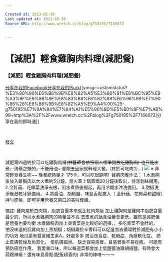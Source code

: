 ```yaml
---

Created at: 2013-05-30
Last updated at: 2013-05-30
Source URL: http://www.wretch.cc/blog/g750195/7166073


---
```


# 【減肥】輕食雞胸肉料理(減肥餐)


### 【減肥】輕食雞胸肉料理(減肥餐)

[分享在我的Facebook](http://tw.rd.yahoo.com/referurl/wretch/shareout/blog/facebook/SIG=1a1jj6gf1/*http%3A//www.facebook.com/sharer.php?u=http%3A%2F%2Fwww.wretch.cc%2Frd%2Fblog%2Ffacebook%2Fwww.wretch.cc%2Fblog%2Fg750195%2F7166073&amp;t=%E3%80%90%E6%B8%9B%E8%82%A5%E3%80%91%E8%BC%95%E9%A3%9F%E9%9B%9E%E8%83%B8%E8%82%89%E6%96%99%E7%90%86%28%E6%B8%9B%E8%82%A5%E9%A4%90%29-g750195%E7%9A%84%E7%84%A1%E5%90%8D%E5%B0%8F%E7%AB%99)[分享在我的Plurk](http://tw.rd.yahoo.com/referurl/wretch/shareout/blog/plurk/SIG=1abm1irbr/*http%3A//www.plurk.com/?qualifier=shares&amp;status=http%3A%2F%2Fwww.wretch.cc%2Frd%2Fblog%2Fplurk%2Fwww.wretch.cc%2Fblog%2Fg750195%2F7166073+%28%E3%80%90%E6%B8%9B%E8%82%A5%E3%80%91%E8%BC%95%E9%A3%9F%E9%9B%9E%E8%83%B8%E8%82%89%E6%96%99%E7%90%86%5B%E6%B8%9B%E8%82%A5%E9%A4%90%5D-g750195%E7%9A%84%E7%84%A1%E5%90%8D%E5%B0%8F%E7%AB%99%29)[[ymsgr:customstatus?%E3%80%90%E6%B8%9B%E8%82%A5%E3%80%91%E8%BC%95%E9%A3%9F%E9%9B%9E%E8%83%B8%E8%82%89%E6%96%99%E7%90%86%28%E6%B8%9B%E8%82%A5%E9%A4%90%29-g750195%E7%9A%84%E7%84%A1%E5%90%8D%E5%B0%8F%E7%AB%99+http%3A%2F%2Fwww.wretch.cc%2Fblog%2Fg750195%2F7166073|分享在我的即時通]]

 

[發文](http://www.wretch.cc/blog/post.php?rtype=article&amp;t=%E3%80%90%E6%B8%9B%E8%82%A5%E3%80%91%E8%BC%95%E9%A3%9F%E9%9B%9E%E8%83%B8%E8%82%89%E6%96%99%E7%90%86%28%E6%B8%9B%E8%82%A5%E9%A4%90%29&amp;tl=http%3A%2F%2Fwww.wretch.cc%2Fblog%2Fg750195%2F7166073&amp;d=%E6%B8%9B%E8%82%A5%E7%AC%AC%E5%9B%9B%E9%80%B1%E7%B5%82%E6%96%BC%E5%8F%AF%E4%BB%A5%E5%90%83%E9%9B%9E%E8%83%B8%E8%82%89%E5%9B%89%7E%7E%28%E6%9E%97%E9%86%AB%E5%B8%AB%E6%9C%83%E4%BE%9D%E7%85%A7%E5%80%8B%E4%BA%BA%E6%A8%99%E6%BA%96%E9%96%8B%E6%94%BE%E5%90%83%E9%9B%9E%E8%83%B8%E8%82%89%29%0D%0A%0D%0A%E4%B9%9F%E5%8F%AA%E8%83%BD%E6%B0%B4%E7%85%AE%E3%80%81%E6%B8%85%E8%92%B8%E4%B9%8B%E9%A1%9E%E7%9A%84%EF%BC%8C%E4%B8%8D%E8%83%BD%E7%94%A8%E6%B2%B9%7E%0D%0A%0D%0A%E6%98%9F%E6%9C%9F%E4%BA%94%E5%9B%9E%E5%AE%B6%E5%B0%B1%E2%80%A6&amp;i=http%3A%2F%2Ff12.wretch.yimg.com%2Fg750195%2F256%2Fthumbs%2Ft1497421784.jpg%3FEYhBxgdDdxCjYHCC92vhD1Q_WqkhzlS.c1KWWXeuutReqW8Fh2v3amcd1sVpWTjOGHk-&amp;a=%E9%AE%AE%E5%A5%B6%E6%B2%B9&amp;al=http%3A%2F%2Fwww.wretch.cc%2Fuser%2Fg750195)

 

減肥第四週終於可以吃雞胸肉囉~~(林醫師會依照個人標準開放吃雞胸肉)
也只能水煮、清蒸之類的，不能用油~
星期五回家就料理~~大餐。(終於可吃肉ㄌ...)
![](http://f12.wretch.yimg.com/g750195/256/1497421784.jpg?IvwxknpDdxBcCcqjHfcC7lkOqVM3fp5CyjZW3ma9.2C.cAce3tyACAib)
※ 非常輕食養生呢~~ 晚餐總熱量才 175卡。可以吃很飽唷! 
雞胸肉餐作法：
1.水煮開後放入雞胸肉以大火煮約5分鐘，熄火蓋上鍋蓋燜20分鐘後取出，待涼剝絲備用。  2.金針菇、花椰菜洗淨去根，用水煮熟後撈起，再用冷開水沖洗備用。  3.甜椒洗淨後瀝乾冰鎮備用。  4.將醬油、胡椒鹽、味島香鬆撒入（ 金針菇、花椰菜和甜椒）拌勻盛盤，即可亨用營養又爽口的美味佳餚。

備註:
雞肉屬於白肉類，脂肪含量本來就比紅肉類低
加上雞胸肉是雞肉中脂肪含量最少的，所以水煮雞胸肉的熱量並不高
去皮煮的話含油量會更低，雖然是減肥但是營養也要均衡
水煮雞胸肉加上燙青菜是比較好的選擇，，多吃青菜不會胖的。
怕沒味道的話雞肉加上黑胡椒；胡椒屬於辛香料可以促進血液循環對於減肥有小小的功效
地瓜葉有豐富維生素A，好處多多 防治夜盲症、乾眼症、角膜軟化症。 防止皮膚乾燥及角質化，
使肌膚細滑。 缺乏容易感冒，且感冒後不易痊癒。 可能有預防癌症作用。
我愛重口味，所以每道菜都會加上低鹽醬油跟胡椒鹽，有時會大蒜跟辣椒！還有味島香鬆(配飯超香的)
非常的棒唷～～～

